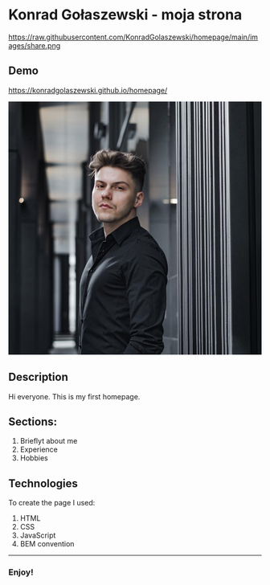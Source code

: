 # Konrad Gołaszewski - moja strona

https://raw.githubusercontent.com/KonradGolaszewski/homepage/main/images/share.png

## Demo

https://konradgolaszewski.github.io/homepage/

![Konrad](https://github.com/KonradGolaszewski/homepage/blob/main/images/kondi.jpg?raw=true)

## Description

Hi everyone. This is my first homepage.

## Sections:

1. Brieflyt about me
2. Experience
3. Hobbies

## Technologies

To create the page I used:
1. HTML
2. CSS
3. JavaScript
4. BEM convention

---

### Enjoy!
